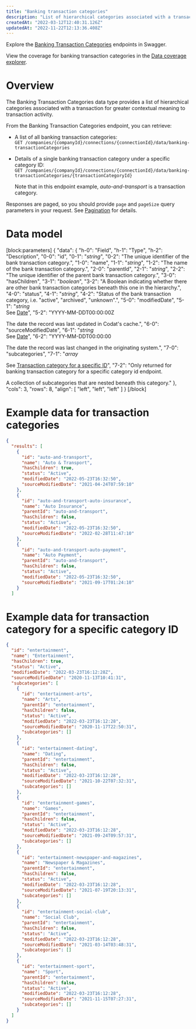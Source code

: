 ```yaml
---
title: "Banking transaction categories"
description: "List of hierarchical categories associated with a transaction"
createdAt: "2022-03-12T12:40:31.126Z"
updatedAt: "2022-11-22T12:13:36.408Z"
---
```


Explore the <a className="external" href="https://api.codat.io/swagger/index.html#/BankingTransactionCategories" target="_blank">Banking Transaction Categories</a> endpoints in Swagger.

View the coverage for banking transaction categories in the <a className="external" href="https://knowledge.codat.io/supported-features/banking?view=tab-by-data-type&dataType=banking-transactionCategories" target="_blank">Data coverage explorer</a>.

# Overview

The Banking Transaction Categories data type provides a list of hierarchical categories associated with a transaction for greater contextual meaning to transaction activity.

From the Banking Transaction Categories endpoint, you can retrieve:

- A list of all banking transaction categories:  
  `GET /companies/{companyId}/connections/{connectionId}/data/banking-transactionCategories`

- Details of a single banking transaction category under a specific category ID:  
  `GET /companies/{companyId}/connections/{connectionId}/data/banking-transactionCategories/{transactionCategoryId}`

  Note that in this endpoint example, _auto-and-transport_ is a transaction category.

Responses are paged, so you should provide `page` and `pageSize` query parameters in your request. See [Pagination](https://docs.codat.io/docs/pagination) for details.

# Data model

[block:parameters]
{
"data": {
"h-0": "Field",
"h-1": "Type",
"h-2": "Description",
"0-0": "id",
"0-1": "_string_",
"0-2": "The unique identifier of the bank transaction category.",
"1-0": "name",
"1-1": "_string_",
"1-2": "The name of the bank transaction category.",
"2-0": "parentId",
"2-1": "_string_",
"2-2": "The unique identifier of the parent bank transaction category.",
"3-0": "hasChildren",
"3-1": "_boolean_",
"3-2": "A Boolean indicating whether there are other bank transaction categories beneath this one in the hierarchy.",
"4-0": "status",
"4-1": "_string_",
"4-2": "Status of the bank transaction category, i.e. "active", "archived", "unknown".",
"5-0": "modifiedDate",
"5-1": "_string_  
See [Date](https://docs.codat.io/docs/datamodel-shared-date)",
"5-2": "YYYY-MM-DDT00:00:00Z

The date the record was last updated in Codat's cache.",
"6-0": "sourceModifiedDate",
"6-1": "_string_  
See [Date](https://docs.codat.io/docs/datamodel-shared-date)",
"6-2": "YYYY-MM-DDT00:00:00

The date the record was last changed in the originating system.",
"7-0": "subcategories",
"7-1": "_array_

See [Transaction category for a specific ID](#example-data-for-transaction-category-for-a-specific-category-id)",
"7-2": "Only returned for banking transaction category for a specific category id endpoint.

A collection of subcategories that are nested beneath this category."
},
"cols": 3,
"rows": 8,
"align": [
"left",
"left",
"left"
]
}
[/block]

# Example data for transaction categories

```json
{
  "results": [
    {
      "id": "auto-and-transport",
      "name": "Auto & Transport",
      "hasChildren": true,
      "status": "Active",
      "modifiedDate": "2022-05-23T16:32:50",
      "sourceModifiedDate": "2021-04-24T07:59:10"
    },
    {
      "id": "auto-and-transport-auto-insurance",
      "name": "Auto Insurance",
      "parentId": "auto-and-transport",
      "hasChildren": false,
      "status": "Active",
      "modifiedDate": "2022-05-23T16:32:50",
      "sourceModifiedDate": "2022-02-28T11:47:10"
    },
    {
      "id": "auto-and-transport-auto-payment",
      "name": "Auto Payment",
      "parentId": "auto-and-transport",
      "hasChildren": false,
      "status": "Active",
      "modifiedDate": "2022-05-23T16:32:50",
      "sourceModifiedDate": "2021-09-17T01:24:10"
    }
  ]
```

# Example data for transaction category for a specific category ID

```json
{
  "id": "entertainment",
  "name": "Entertainment",
  "hasChildren": true,
  "status": "Active",
  "modifiedDate": "2022-03-23T16:12:28Z",
  "sourceModifiedDate": "2020-11-13T10:41:31",
  "subcategories": [
    {
      "id": "entertainment-arts",
      "name": "Arts",
      "parentId": "entertainment",
      "hasChildren": false,
      "status": "Active",
      "modifiedDate": "2022-03-23T16:12:28",
      "sourceModifiedDate": "2020-11-17T22:50:31",
      "subcategories": []
    },
    {
      "id": "entertainment-dating",
      "name": "Dating",
      "parentId": "entertainment",
      "hasChildren": false,
      "status": "Active",
      "modifiedDate": "2022-03-23T16:12:28",
      "sourceModifiedDate": "2021-10-22T07:32:31",
      "subcategories": []
    },
    {
      "id": "entertainment-games",
      "name": "Games",
      "parentId": "entertainment",
      "hasChildren": false,
      "status": "Active",
      "modifiedDate": "2022-03-23T16:12:28",
      "sourceModifiedDate": "2021-09-24T09:57:31",
      "subcategories": []
    },
    {
      "id": "entertainment-newspaper-and-magazines",
      "name": "Newspaper & Magazines",
      "parentId": "entertainment",
      "hasChildren": false,
      "status": "Active",
      "modifiedDate": "2022-03-23T16:12:28",
      "sourceModifiedDate": "2021-07-19T20:13:31",
      "subcategories": []
    },
    {
      "id": "entertainment-social-club",
      "name": "Social Club",
      "parentId": "entertainment",
      "hasChildren": false,
      "status": "Active",
      "modifiedDate": "2022-03-23T16:12:28",
      "sourceModifiedDate": "2021-03-14T03:48:31",
      "subcategories": []
    },
    {
      "id": "entertainment-sport",
      "name": "Sport",
      "parentId": "entertainment",
      "hasChildren": false,
      "status": "Active",
      "modifiedDate": "2022-03-23T16:12:28",
      "sourceModifiedDate": "2021-11-15T07:27:31",
      "subcategories": []
    }
  ]
}
```
